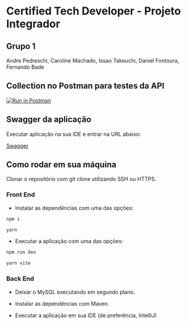 # Certified Tech Developer - Projeto Integrador

## Grupo 1

Andre Pedreschi, Caroline Machado, Issao Takeuchi, Daniel Fontoura, Fernando Bade


## Collection no Postman para testes da API

[![Run in Postman](https://run.pstmn.io/button.svg)](https://app.getpostman.com/run-collection/18441866-8e94f1e1-c907-4c09-9082-23f8a5f32c2d?action=collection%2Ffork&collection-url=entityId%3D18441866-8e94f1e1-c907-4c09-9082-23f8a5f32c2d%26entityType%3Dcollection%26workspaceId%3D638ed82d-de35-41d7-baf8-f9c590749a21)

## Swagger da aplicação

Executar aplicação na sua IDE e entrar na URL abaixo:

[Swagger](http://localhost:8080/swagger-ui/index.html#/)

## Como rodar em sua máquina

Clonar o repositório com git clone utilizando SSH ou HTTPS.

### Front End

* Instalar as dependências com uma das opções:
```bash
npm i
```
```bash
yarn
```

* Executar a aplicação com uma das opções:
```bash
npm run dev
```
```bash
yarn vite
```

### Back End

* Deixar o MySQL executando em segundo plano.

* Instalar as dependências com Maven.

* Executar a aplicação em sua IDE (de preferência, IntelliJ)





